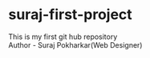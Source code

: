 # suraj-first-project
This is my first git hub repository
<br>
Author - Suraj Pokharkar(Web Designer)